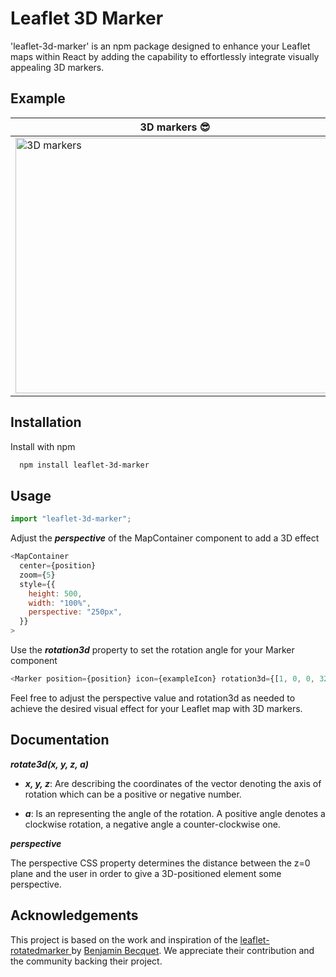 # Leaflet 3D Marker

'leaflet-3d-marker' is an npm package designed to enhance your Leaflet maps within React by adding the capability to effortlessly integrate visually appealing 3D markers.

## Example

| 3D markers 😎                                                                                                                                                     | Old plain markers 😢                                                                                                                                                     |
| ----------------------------------------------------------------------------------------------------------------------------------------------------------------- | ------------------------------------------------------------------------------------------------------------------------------------------------------------------------ |
| <img src="https://github.com/ManuelMunozSanz/leaflet-3d-marker/assets/49397733/16acefb4-c3f1-4034-82df-e482f1bdde03" alt="3D markers" width="511" height="409" /> | <img src="https://github.com/ManuelMunozSanz/leaflet-3d-marker/assets/49397733/89af2e6c-66ee-4953-b7c2-7bf5d9229aca" alt="Old plain markers" width="511" height="409" /> |

## Installation

Install with npm

```bash
  npm install leaflet-3d-marker
```

## Usage

```javascript
import "leaflet-3d-marker";
```

Adjust the **_perspective_** of the MapContainer component to add a 3D effect

```javascript
<MapContainer
  center={position}
  zoom={5}
  style={{
    height: 500,
    width: "100%",
    perspective: "250px",
  }}
>
```

Use the **_rotation3d_** property to set the rotation angle for your Marker component

```javascript
<Marker position={position} icon={exampleIcon} rotation3d={[1, 0, 0, 320]} />
```

Feel free to adjust the perspective value and rotation3d as needed to achieve the desired visual effect for your Leaflet map with 3D markers.

## Documentation

**_rotate3d(x, y, z, a)_**

- **_x, y, z_**: Are <number> describing the coordinates of the vector denoting the axis of rotation which can be a positive or negative number.

- **_a_**: Is an <angle> representing the angle of the rotation. A positive angle denotes a clockwise rotation, a negative angle a counter-clockwise one.

**_perspective_**

The perspective CSS property determines the distance between the z=0 plane and the user in order to give a 3D-positioned element some perspective.

## Acknowledgements

This project is based on the work and inspiration of the [leaflet-rotatedmarker
](https://github.com/bbecquet/Leaflet.RotatedMarker) by [Benjamin Becquet](https://github.com/bbecquet). We appreciate their contribution and the community backing their project.
